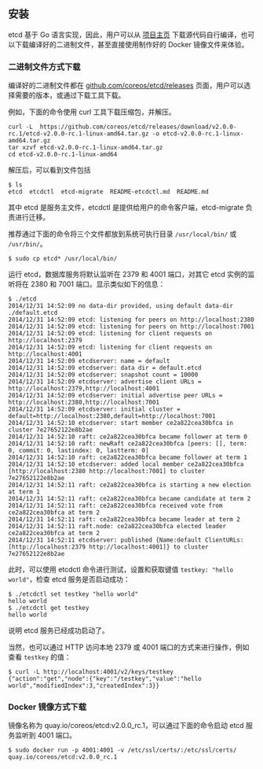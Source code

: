 ## 安装

etcd 基于 Go 语言实现，因此，用户可以从 [项目主页](https://github.com/coreos/etcd) 下载源代码自行编译，也可以下载编译好的二进制文件，甚至直接使用制作好的 Docker 镜像文件来体验。

### 二进制文件方式下载

编译好的二进制文件都在 [github.com/coreos/etcd/releases](https://github.com/coreos/etcd/releases/) 页面，用户可以选择需要的版本，或通过下载工具下载。

例如，下面的命令使用 curl 工具下载压缩包，并解压。

```
curl -L  https://github.com/coreos/etcd/releases/download/v2.0.0-rc.1/etcd-v2.0.0-rc.1-linux-amd64.tar.gz -o etcd-v2.0.0-rc.1-linux-amd64.tar.gz
tar xzvf etcd-v2.0.0-rc.1-linux-amd64.tar.gz
cd etcd-v2.0.0-rc.1-linux-amd64
```

解压后，可以看到文件包括
```
$ ls
etcd  etcdctl  etcd-migrate  README-etcdctl.md  README.md
```

其中 etcd 是服务主文件，etcdctl 是提供给用户的命令客户端，etcd-migrate 负责进行迁移。

推荐通过下面的命令将三个文件都放到系统可执行目录 `/usr/local/bin/` 或 `/usr/bin/`。

```
$ sudo cp etcd* /usr/local/bin/
```

运行 etcd，数据库服务将默认监听在 2379 和 4001 端口，对其它 etcd 实例的监听将在 2380 和 7001 端口。显示类似如下的信息：
```
$ ./etcd
2014/12/31 14:52:09 no data-dir provided, using default data-dir ./default.etcd
2014/12/31 14:52:09 etcd: listening for peers on http://localhost:2380
2014/12/31 14:52:09 etcd: listening for peers on http://localhost:7001
2014/12/31 14:52:09 etcd: listening for client requests on http://localhost:2379
2014/12/31 14:52:09 etcd: listening for client requests on http://localhost:4001
2014/12/31 14:52:09 etcdserver: name = default
2014/12/31 14:52:09 etcdserver: data dir = default.etcd
2014/12/31 14:52:09 etcdserver: snapshot count = 10000
2014/12/31 14:52:09 etcdserver: advertise client URLs = http://localhost:2379,http://localhost:4001
2014/12/31 14:52:09 etcdserver: initial advertise peer URLs = http://localhost:2380,http://localhost:7001
2014/12/31 14:52:09 etcdserver: initial cluster = default=http://localhost:2380,default=http://localhost:7001
2014/12/31 14:52:10 etcdserver: start member ce2a822cea30bfca in cluster 7e27652122e8b2ae
2014/12/31 14:52:10 raft: ce2a822cea30bfca became follower at term 0
2014/12/31 14:52:10 raft: newRaft ce2a822cea30bfca [peers: [], term: 0, commit: 0, lastindex: 0, lastterm: 0]
2014/12/31 14:52:10 raft: ce2a822cea30bfca became follower at term 1
2014/12/31 14:52:10 etcdserver: added local member ce2a822cea30bfca [http://localhost:2380 http://localhost:7001] to cluster 7e27652122e8b2ae
2014/12/31 14:52:11 raft: ce2a822cea30bfca is starting a new election at term 1
2014/12/31 14:52:11 raft: ce2a822cea30bfca became candidate at term 2
2014/12/31 14:52:11 raft: ce2a822cea30bfca received vote from ce2a822cea30bfca at term 2
2014/12/31 14:52:11 raft: ce2a822cea30bfca became leader at term 2
2014/12/31 14:52:11 raft.node: ce2a822cea30bfca elected leader ce2a822cea30bfca at term 2
2014/12/31 14:52:11 etcdserver: published {Name:default ClientURLs:[http://localhost:2379 http://localhost:4001]} to cluster 7e27652122e8b2ae
```

此时，可以使用 etcdctl 命令进行测试，设置和获取键值 `testkey: "hello world"`，检查 etcd 服务是否启动成功：
```
$ ./etcdctl set testkey "hello world"
hello world
$ ./etcdctl get testkey
hello world
```
说明 etcd 服务已经成功启动了。

当然，也可以通过 HTTP 访问本地 2379 或 4001 端口的方式来进行操作，例如查看 `testkey` 的值：
```
$ curl -L http://localhost:4001/v2/keys/testkey
{"action":"get","node":{"key":"/testkey","value":"hello world","modifiedIndex":3,"createdIndex":3}}
```

### Docker 镜像方式下载

镜像名称为 quay.io/coreos/etcd:v2.0.0_rc.1，可以通过下面的命令启动 etcd 服务监听到 4001 端口。
```
$ sudo docker run -p 4001:4001 -v /etc/ssl/certs/:/etc/ssl/certs/ quay.io/coreos/etcd:v2.0.0_rc.1
```

